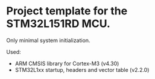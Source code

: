 # Project template for the **STM32L151RD MCU**.

Only minimal system initialization.

Used:
- ARM CMSIS library for Cortex-M3 (v4.30)
- STM32L1xx startup, headers and vector table (v2.2.0)
